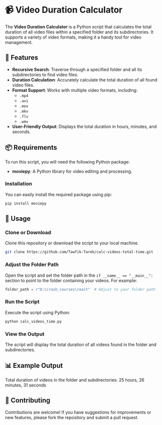 # 📹 Video Duration Calculator

The **Video Duration Calculator** is a Python script that calculates the total duration of all video files within a specified folder and its subdirectories. It supports a variety of video formats, making it a handy tool for video management.

## 🎯 Features

- **Recursive Search**: Traverse through a specified folder and all its subdirectories to find video files.
- **Duration Calculation**: Accurately calculate the total duration of all found video files.
- **Format Support**: Works with multiple video formats, including:
  - `.mp4`
  - `.avi`
  - `.mov`
  - `.mkv`
  - `.flv`
  - `.wmv`
- **User-Friendly Output**: Displays the total duration in hours, minutes, and seconds.

## 📦 Requirements

To run this script, you will need the following Python package:

- **moviepy**: A Python library for video editing and processing.

### Installation

You can easily install the required package using pip:

```bash
pip install moviepy
```

## 🚀 Usage

### Clone or Download
Clone this repository or download the script to your local machine.

```bash
git clone https://github.com/Tawfik-Tarek/calc-videos-total-time.git
```

### Adjust the Folder Path
Open the script and set the folder path in the `if __name__ == "__main__":` section to point to the folder containing your videos. For example:

```python
folder_path = r"D:\crash_courses\react"  # Adjust to your folder path
```

### Run the Script
Execute the script using Python:

```bash
python calc_videos_time.py
```

### View the Output
The script will display the total duration of all videos found in the folder and subdirectories.

## 📊 Example Output
Total duration of videos in the folder and subdirectories: 25 hours, 26 minutes, 31 seconds

## 🎉 Contributing
Contributions are welcome! If you have suggestions for improvements or new features, please fork the repository and submit a pull request.

